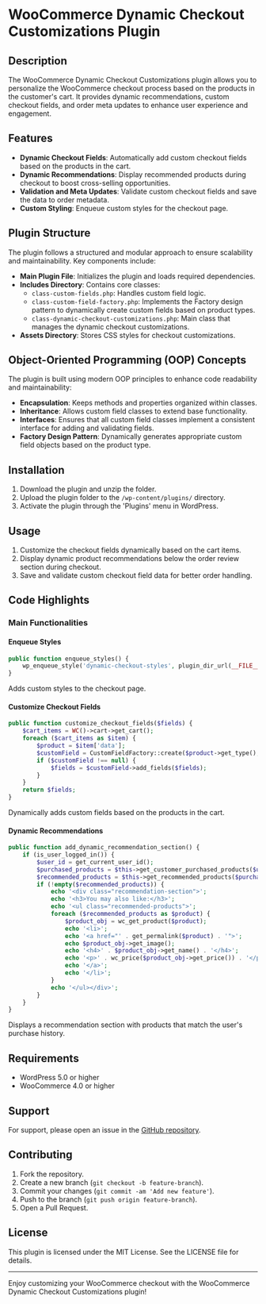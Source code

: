 # WooCommerce Dynamic Checkout Customizations Plugin

## Description
The WooCommerce Dynamic Checkout Customizations plugin allows you to personalize the WooCommerce checkout process based on the products in the customer's cart. It provides dynamic recommendations, custom checkout fields, and order meta updates to enhance user experience and engagement.

## Features
- **Dynamic Checkout Fields**: Automatically add custom checkout fields based on the products in the cart.
- **Dynamic Recommendations**: Display recommended products during checkout to boost cross-selling opportunities.
- **Validation and Meta Updates**: Validate custom checkout fields and save the data to order metadata.
- **Custom Styling**: Enqueue custom styles for the checkout page.

## Plugin Structure
The plugin follows a structured and modular approach to ensure scalability and maintainability. Key components include:

- **Main Plugin File**: Initializes the plugin and loads required dependencies.
- **Includes Directory**: Contains core classes:
  - `class-custom-fields.php`: Handles custom field logic.
  - `class-custom-field-factory.php`: Implements the Factory design pattern to dynamically create custom fields based on product types.
  - `class-dynamic-checkout-customizations.php`: Main class that manages the dynamic checkout customizations.
- **Assets Directory**: Stores CSS styles for checkout customizations.

## Object-Oriented Programming (OOP) Concepts
The plugin is built using modern OOP principles to enhance code readability and maintainability:
- **Encapsulation**: Keeps methods and properties organized within classes.
- **Inheritance**: Allows custom field classes to extend base functionality.
- **Interfaces**: Ensures that all custom field classes implement a consistent interface for adding and validating fields.
- **Factory Design Pattern**: Dynamically generates appropriate custom field objects based on the product type.

## Installation
1. Download the plugin and unzip the folder.
2. Upload the plugin folder to the `/wp-content/plugins/` directory.
3. Activate the plugin through the 'Plugins' menu in WordPress.

## Usage
1. Customize the checkout fields dynamically based on the cart items.
2. Display dynamic product recommendations below the order review section during checkout.
3. Save and validate custom checkout field data for better order handling.

## Code Highlights
### Main Functionalities
#### Enqueue Styles
```php
public function enqueue_styles() {
    wp_enqueue_style('dynamic-checkout-styles', plugin_dir_url(__FILE__) . '../assets/styles.css');
}
```
Adds custom styles to the checkout page.

#### Customize Checkout Fields
```php
public function customize_checkout_fields($fields) {
    $cart_items = WC()->cart->get_cart();
    foreach ($cart_items as $item) {
        $product = $item['data'];
        $customField = CustomFieldFactory::create($product->get_type(), $fields);
        if ($customField !== null) {
            $fields = $customField->add_fields($fields);
        }
    }
    return $fields;
}
```
Dynamically adds custom fields based on the products in the cart.

#### Dynamic Recommendations
```php
public function add_dynamic_recommendation_section() {
    if (is_user_logged_in()) {
        $user_id = get_current_user_id();
        $purchased_products = $this->get_customer_purchased_products($user_id);
        $recommended_products = $this->get_recommended_products($purchased_products);
        if (!empty($recommended_products)) {
            echo '<div class="recommendation-section">';
            echo '<h3>You may also like:</h3>';
            echo '<ul class="recommended-products">';
            foreach ($recommended_products as $product) {
                $product_obj = wc_get_product($product);
                echo '<li>';
                echo '<a href="' . get_permalink($product) . '">';
                echo $product_obj->get_image();
                echo '<h4>' . $product_obj->get_name() . '</h4>';
                echo '<p>' . wc_price($product_obj->get_price()) . '</p>';
                echo '</a>';
                echo '</li>';
            }
            echo '</ul></div>';
        }
    }
}
```
Displays a recommendation section with products that match the user's purchase history.

## Requirements
- WordPress 5.0 or higher
- WooCommerce 4.0 or higher

## Support
For support, please open an issue in the [GitHub repository](https://github.com/your-repo-link).

## Contributing
1. Fork the repository.
2. Create a new branch (`git checkout -b feature-branch`).
3. Commit your changes (`git commit -am 'Add new feature'`).
4. Push to the branch (`git push origin feature-branch`).
5. Open a Pull Request.

## License
This plugin is licensed under the MIT License. See the LICENSE file for details.

---

Enjoy customizing your WooCommerce checkout with the WooCommerce Dynamic Checkout Customizations plugin!

